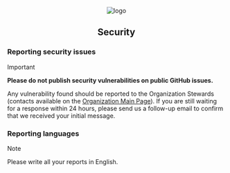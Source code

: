 <div align="center">

![logo](../assets/logo.png)

## Security
</div>

### Reporting security issues

> [!IMPORTANT]  
> **Please do not publish security vulnerabilities on public GitHub issues.**

Any vulnerability found should be reported to the Organization Stewards (contacts available on the [Organization Main Page](https://github.com/AI4REALNET)).
If you are still waiting for a response within 24 hours, please send us a follow-up email to confirm that we received your initial message.

### Reporting languages

> [!NOTE]
> Please write all your reports in English.